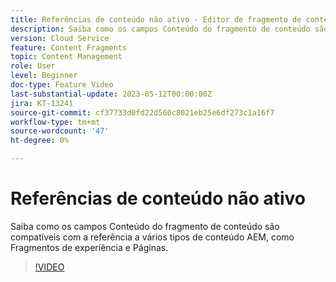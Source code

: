 ```yaml
---
title: Referências de conteúdo não ativo - Editor de fragmento de conteúdo
description: Saiba como os campos Conteúdo do fragmento de conteúdo são compatíveis com a referência a vários tipos de conteúdo AEM, como Fragmentos de experiência e Páginas.
version: Cloud Service
feature: Content Fragments
topic: Content Management
role: User
level: Beginner
doc-type: Feature Video
last-substantial-update: 2023-05-12T00:00:00Z
jira: KT-13241
source-git-commit: cf37733d0fd22d560c8021eb25e6df273c1a16f7
workflow-type: tm+mt
source-wordcount: '47'
ht-degree: 0%

---
```



# Referências de conteúdo não ativo

Saiba como os campos Conteúdo do fragmento de conteúdo são compatíveis com a referência a vários tipos de conteúdo AEM, como Fragmentos de experiência e Páginas.

>[!VIDEO](https://video.tv.adobe.com/v/3419313/?learn=on)

